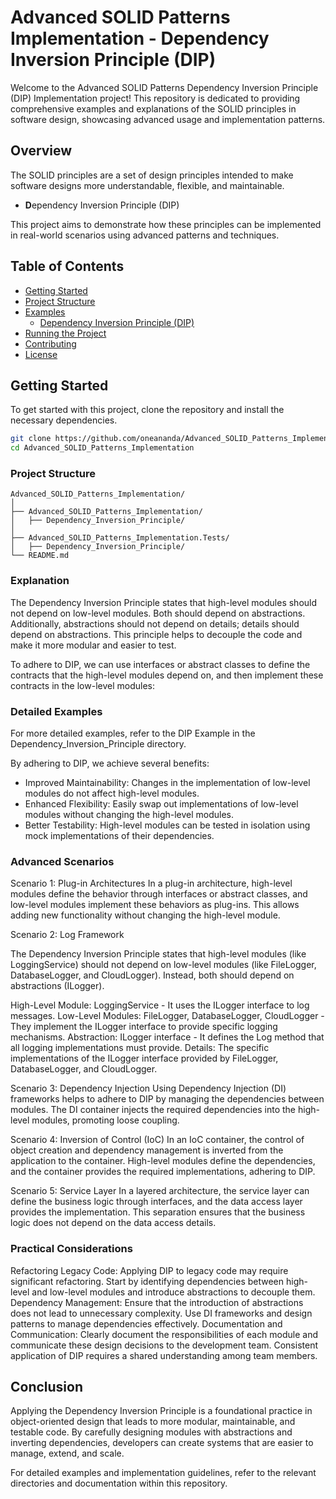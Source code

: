 ﻿# Advanced SOLID Patterns Implementation - Dependency Inversion Principle (DIP)

Welcome to the Advanced SOLID Patterns Dependency Inversion Principle (DIP) Implementation project! This repository is dedicated to providing comprehensive examples and explanations of the SOLID principles in software design, showcasing advanced usage and implementation patterns.

## Overview

The SOLID principles are a set of design principles intended to make software designs more understandable, flexible, and maintainable. 

- **D**ependency Inversion Principle (DIP)

This project aims to demonstrate how these principles can be implemented in real-world scenarios using advanced patterns and techniques.

## Table of Contents

- [Getting Started](#getting-started)
- [Project Structure](#project-structure)
- [Examples](#examples)
  - [Dependency Inversion Principle (DIP)](#dependency-inversion-principle-dip)
- [Running the Project](#running-the-project)
- [Contributing](#contributing)
- [License](#license)

## Getting Started

To get started with this project, clone the repository and install the necessary dependencies.

```bash
git clone https://github.com/oneananda/Advanced_SOLID_Patterns_Implementation.git
cd Advanced_SOLID_Patterns_Implementation
```

### Project Structure

```
Advanced_SOLID_Patterns_Implementation/
│
├── Advanced_SOLID_Patterns_Implementation/
│   ├── Dependency_Inversion_Principle/
│
├── Advanced_SOLID_Patterns_Implementation.Tests/
│   ├── Dependency_Inversion_Principle/
└── README.md

```

### Explanation

The Dependency Inversion Principle states that high-level modules should not depend on low-level modules. Both should depend on abstractions. Additionally, abstractions should not depend on details; details should depend on abstractions. This principle helps to decouple the code and make it more modular and easier to test.

To adhere to DIP, we can use interfaces or abstract classes to define the contracts that the high-level modules depend on, and then implement these contracts in the low-level modules:

### Detailed Examples

For more detailed examples, refer to the DIP Example in the Dependency_Inversion_Principle directory.

By adhering to DIP, we achieve several benefits:

- Improved Maintainability: Changes in the implementation of low-level modules do not affect high-level modules.
- Enhanced Flexibility: Easily swap out implementations of low-level modules without changing the high-level modules.
- Better Testability: High-level modules can be tested in isolation using mock implementations of their dependencies.

### Advanced Scenarios

Scenario 1: Plug-in Architectures
In a plug-in architecture, high-level modules define the behavior through interfaces or abstract classes, and low-level modules implement these behaviors as plug-ins. This allows adding new functionality without changing the high-level module.

Scenario 2: Log Framework

The Dependency Inversion Principle states that high-level modules (like LoggingService) should not depend on low-level modules (like FileLogger, DatabaseLogger, and CloudLogger). Instead, both should depend on abstractions (ILogger).

High-Level Module: LoggingService - It uses the ILogger interface to log messages.
Low-Level Modules: FileLogger, DatabaseLogger, CloudLogger - They implement the ILogger interface to provide specific logging mechanisms.
Abstraction: ILogger interface - It defines the Log method that all logging implementations must provide.
Details: The specific implementations of the ILogger interface provided by FileLogger, DatabaseLogger, and CloudLogger.

Scenario 3: Dependency Injection
Using Dependency Injection (DI) frameworks helps to adhere to DIP by managing the dependencies between modules. The DI container injects the required dependencies into the high-level modules, promoting loose coupling.

Scenario 4: Inversion of Control (IoC)
In an IoC container, the control of object creation and dependency management is inverted from the application to the container. High-level modules define the dependencies, and the container provides the required implementations, adhering to DIP.

Scenario 5: Service Layer
In a layered architecture, the service layer can define the business logic through interfaces, and the data access layer provides the implementation. This separation ensures that the business logic does not depend on the data access details.



### Practical Considerations

Refactoring Legacy Code: Applying DIP to legacy code may require significant refactoring. Start by identifying dependencies between high-level and low-level modules and introduce abstractions to decouple them.
Dependency Management: Ensure that the introduction of abstractions does not lead to unnecessary complexity. Use DI frameworks and design patterns to manage dependencies effectively.
Documentation and Communication: Clearly document the responsibilities of each module and communicate these design decisions to the development team. Consistent application of DIP requires a shared understanding among team members.

## Conclusion

Applying the Dependency Inversion Principle is a foundational practice in object-oriented design that leads to more modular, maintainable, and testable code. By carefully designing modules with abstractions and inverting dependencies, developers can create systems that are easier to manage, extend, and scale.

For detailed examples and implementation guidelines, refer to the relevant directories and documentation within this repository.